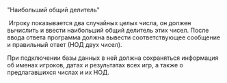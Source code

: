 "Наибольший общий делитель"

 Игроку показывается два случайных целых числа, он должен вычислить и ввести наибольший общий делитель этих чисел. После ввода ответа программа должна вывести соответствующее сообщение и правильный ответ (НОД двух чисел).

При подключении базы данных в ней должна сохраняться информация об именах игроков, датах и результатах всех игр, а также о предлагавшихся числах и их НОД.

